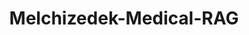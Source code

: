 ---
title: "Melchizedek-Medical-RAG"
emoji: "🩺"
colorFrom: "red"
colorTo: "yellow"
sdk: gradio
sdk_version: "3.60.0"
app_file: app.py
pinned: false
---